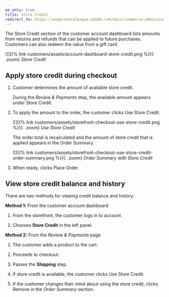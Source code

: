 ```yaml
---
ee_only: true
title: Store Credit
redirect_to: https://experienceleague.adobe.com/docs/commerce-admin/customers/customer-accounts/store-credit/account-dashboard-store-credit.html
---
```


The Store Credit section of the customer account dashboard lists amounts from returns and refunds that can be applied to future purchases. Customers can also redeem the value from a gift card.

![]({% link customers/assets/account-dashboard-store-credit.png %}){: .zoom}
_Store Credit_

## Apply store credit during checkout

1. Customer determines the amount of available store credit.

   During the _Review & Payments_ step, the available amount appears under Store Credit.

1. To apply the amount to the order, the customer clicks <span class="btn">Use Store Credit</span>.

   ![]({% link customers/assets/storefront-checkout-use-store-credit.png %}){: .zoom}
   _Use Store Credit_

   The order total is recalculated and the amount of store credit that is applied appears in the Order Summary.

   ![]({% link customers/assets/storefront-checkout-use-store-credit-order-summary.png %}){: .zoom}
   _Order Summary with Store Credit_

1. When ready, clicks <span class="btn">Place Order</span>.

## View store credit balance and history

There are two methods for viewing credit balance and history:

**Method 1:** From the customer account dashboard

1. From the storefront, the customer logs in to account.

1. Chooses **Store Credit** in the left panel.

**Method 2:** From the _Review & Payments_ page

1. The customer adds a product to the cart.

1. Proceeds to checkout.

1. Passes the **Shipping** step.

1. If store credit is available, the customer clicks <span class="btn">Use Store Credit</span>.

1. If the customer changes their mind about using the store credit, clicks <span class="btn">Remove</span> in the _Order Summary_ section.
